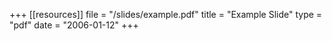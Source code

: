 +++
[[resources]]
  file = "/slides/example.pdf"
  title = "Example Slide"
  type = "pdf"
  date = "2006-01-12"
+++